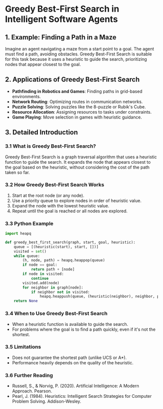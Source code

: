 # Greedy Best-First Search in Intelligent Software Agents

## 1. Example: Finding a Path in a Maze

Imagine an agent navigating a maze from a start point to a goal. The agent must find a path, avoiding obstacles. Greedy Best-First Search is suitable for this task because it uses a heuristic to guide the search, prioritizing nodes that appear closest to the goal.

## 2. Applications of Greedy Best-First Search

- **Pathfinding in Robotics and Games**: Finding paths in grid-based environments.
- **Network Routing**: Optimizing routes in communication networks.
- **Puzzle Solving**: Solving puzzles like the 8-puzzle or Rubik's Cube.
- **Resource Allocation**: Assigning resources to tasks under constraints.
- **Game Playing**: Move selection in games with heuristic guidance.

## 3. Detailed Introduction

### 3.1 What is Greedy Best-First Search?

Greedy Best-First Search is a graph traversal algorithm that uses a heuristic function to guide the search. It expands the node that appears closest to the goal based on the heuristic, without considering the cost of the path taken so far.

### 3.2 How Greedy Best-First Search Works

1. Start at the root node (or any node).
2. Use a priority queue to explore nodes in order of heuristic value.
3. Expand the node with the lowest heuristic value.
4. Repeat until the goal is reached or all nodes are explored.

### 3.3 Python Example

```python
import heapq

def greedy_best_first_search(graph, start, goal, heuristic):
    queue = [(heuristic(start), start, [])]
    visited = set()
    while queue:
        (h, node, path) = heapq.heappop(queue)
        if node == goal:
            return path + [node]
        if node in visited:
            continue
        visited.add(node)
        for neighbor in graph[node]:
            if neighbor not in visited:
                heapq.heappush(queue, (heuristic(neighbor), neighbor, path + [node]))
    return None
```

### 3.4 When to Use Greedy Best-First Search

- When a heuristic function is available to guide the search.
- For problems where the goal is to find a path quickly, even if it's not the shortest.

### 3.5 Limitations

- Does not guarantee the shortest path (unlike UCS or A*).
- Performance heavily depends on the quality of the heuristic.

### 3.6 Further Reading

- Russell, S., & Norvig, P. (2020). Artificial Intelligence: A Modern Approach. Pearson.
- Pearl, J. (1984). Heuristics: Intelligent Search Strategies for Computer Problem Solving. Addison-Wesley. 